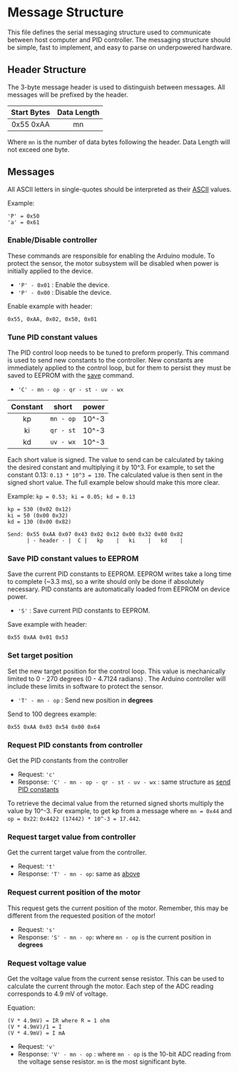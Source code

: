 # Message Structure

This file defines the serial messaging structure used to communicate between host computer and PID controller. The
messaging structure should be simple, fast to implement, and easy to parse on underpowered hardware.

## Header Structure

The 3-byte message header is used to distinguish between messages. All messages will be prefixed by the header.

| Start Bytes | Data Length |
| :---------: | :---------: |
| 0x55 0xAA   | mn          |

Where `mn` is the number of data bytes following the header. Data Length will not exceed one byte.

## Messages

All ASCII letters in single-quotes should be interpreted as their [ASCII](http://www.asciitable.com/) values.

Example:

```plaintext
'P' = 0x50
'a' = 0x61
```

### Enable/Disable controller

These commands are responsible for enabling the Arduino module. To protect the sensor, the motor subsystem will be
disabled when power is initially applied to the device.

- `'P' - 0x01` : Enable the device.
- `'P' - 0x00` : Disable the device.

Enable example with header:

```plaintext
0x55, 0xAA, 0x02, 0x50, 0x01
```

### Tune PID constant values

The PID control loop needs to be tuned to preform properly. This command is used to send new constants to the
controller. New constants are immediately applied to the control loop, but for them to persist they must be saved to
EEPROM with the [save](#save-pid-constant-values-to-eeprom) command.

- `'C' - mn - op - qr - st - uv - wx`

| Constant | short     | power |
| :------: | :-------: | :---: |
| kp       | `mn - op` | 10^-3 |
| ki       | `qr - st` | 10^-3 |
| kd       | `uv - wx` | 10^-3 |

Each short value is signed. The value to send can be calculated by taking the desired constant and multiplying it by
10^3. For example, to set the constant 0.13: `0.13 * 10^3 = 130`. The calculated value is then sent in the signed short
value. The full example below should make this more clear.

Example: `kp = 0.53; ki = 0.05; kd = 0.13`

```plaintext
kp = 530 (0x02 0x12)
ki = 50 (0x00 0x32)
kd = 130 (0x00 0x82)

Send: 0x55 0xAA 0x07 0x43 0x02 0x12 0x00 0x32 0x00 0x82
      | - header - |  C |   kp    |   ki    |   kd    |
```

### Save PID constant values to EEPROM

Save the current PID constants to EEPROM. EEPROM writes take a long time to complete (~3.3 ms), so a write should only
be done if absolutely necessary. PID constants are automatically loaded from EEPROM on device power.

- `'S'` : Save current PID constants to EEPROM.

Save example with header:

```plaintext
0x55 0xAA 0x01 0x53
```

### Set target position

Set the new target position for the control loop. This value is mechanically limited to 0 - 270 degrees (0 - 4.7124
radians) . The Arduino controller will include these limits in software to protect the sensor.

- `'T' - mn - op` : Send new position in **degrees**

Send to 100 degrees example:

```plaintext
0x55 0xAA 0x03 0x54 0x00 0x64
```

### Request PID constants from controller

Get the PID constants from the controller

- Request: `'c'`
- Response: `'C' - mn - op - qr - st - uv - wx` : same structure as [send PID constants](#tune-pid-constant-values)

To retrieve the decimal value from the returned signed shorts multiply the value by 10^-3. For example, to get kp from a
message where `mn = 0x44` and `op = 0x22`: `0x4422 (17442) * 10^-3 = 17.442`.

### Request target value from controller

Get the current target value from the controller.

- Request: `'t'`
- Response: `'T' - mn - op`: same as [above](#set-target-position)

### Request current position of the motor

This request gets the current position of the motor. Remember, this may be different from the requested position of the
motor!

- Request: `'s'`
- Response: `'S' - mn - op`: where `mn - op` is the current position in **degrees**

### Request voltage value

Get the voltage value from the current sense resistor. This can be used to calculate the current through the motor. Each
step of the ADC reading corresponds to 4.9 mV of voltage.

Equation:

```plaintext
(V * 4.9mV) = IR where R = 1 ohm
(V * 4.9mV)/1 = I
(V * 4.9mV) = I mA
```

- Request: `'v'`
- Response: `'V' - mn - op` : where `mn - op` is the 10-bit ADC reading from the voltage sense resistor. `mn` is the
  most significant byte.
